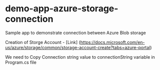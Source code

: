 # demo-app-azure-storage-connection
Sample app to demonstrate connection between Azure Blob storage

Creation of Storge Account - [Link] (https://docs.microsoft.com/en-us/azure/storage/common/storage-account-create?tabs=azure-portal)

We need to Copy Connection string value to connectionString  variable in Program.cs file
